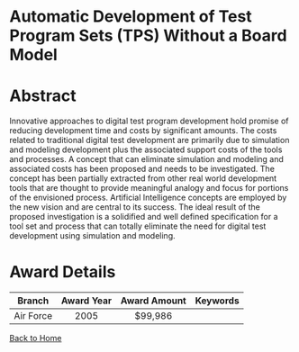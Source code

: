 
Automatic Development of Test Program Sets (TPS) Without a Board Model
======================================================================

# Abstract


Innovative approaches to digital test program development hold promise of reducing development time and costs by significant amounts. The costs related to traditional digital test development are primarily due to simulation and modeling development plus the associated support costs of the tools and processes. A concept that can eliminate simulation and modeling and associated costs has been proposed and needs to be investigated. The concept has been partially extracted from other real world development tools that are thought to provide meaningful analogy and focus for portions of the envisioned process. Artificial Intelligence concepts are employed by the new vision and are central to its success. The ideal result of the proposed investigation is a solidified and well defined specification for a tool set and process that can totally eliminate the need for digital test development using simulation and modeling.  

# Award Details

|Branch|Award Year|Award Amount|Keywords|
| :---: | :---: | :---: | :---: |
|Air Force|2005|$99,986||
  
  


[Back to Home](https://github.com/chrischow/dod_sbir_awards#1288)